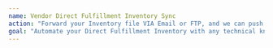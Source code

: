 ```yaml
---
name: Vendor Direct Fulfillment Inventory Sync
action: "Forward your Inventory file VIA Email or FTP, and we can push it to VendorCentral"
goal: "Automate your Direct Fulfillment Inventory with any technical knowledge! You can send us your inventory through email on a regular basis or provide FTP Access. We convert it to Amazon's format and upload automatically!"
---
```

